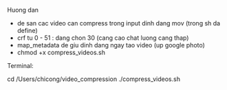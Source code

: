 Huong dan
- de san cac video can compress trong input dinh dang mov (trong sh da define)
- crf tu 0 - 51 : dang chon 30 (cang cao chat luong cang thap)
- map_metadata de giu dinh dang ngay tao video (up google photo)
- chmod +x compress_videos.sh


Terminal:

cd /Users/chicong/video_compression
./compress_videos.sh